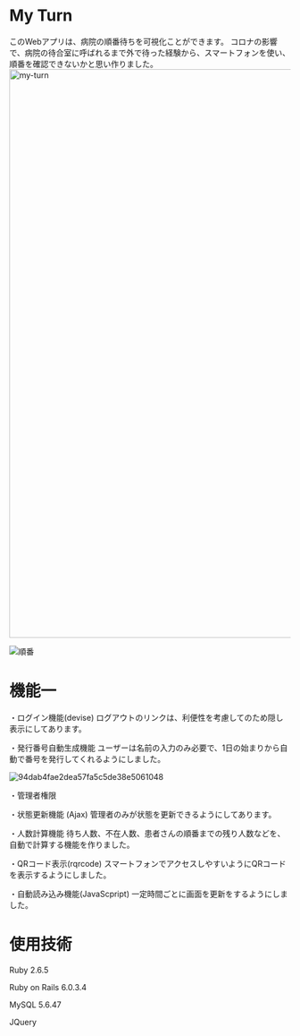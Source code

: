 # My Turn
このWebアプリは、病院の順番待ちを可視化ことができます。
コロナの影響で、病院の待合室に呼ばれるまで外で待った経験から、スマートフォンを使い、順番を確認できないかと思い作りました。
<img width="1016" alt="my-turn" src="https://user-images.githubusercontent.com/70558805/102724819-b9000700-4355-11eb-96da-698a17185cb5.png">

![順番](https://user-images.githubusercontent.com/70558805/102725323-4133db80-4359-11eb-9bc7-743744775c48.png)

# 機能一
・ログイン機能(devise)
  ログアウトのリンクは、利便性を考慮してのため隠し表示にしてあります。

・発行番号自動生成機能
  ユーザーは名前の入力のみ必要で、1日の始まりから自動で番号を発行してくれるようにしました。

![94dab4fae2dea57fa5c5de38e5061048](https://user-images.githubusercontent.com/70558805/102725354-793b1e80-4359-11eb-9b8b-11a5ed939448.gif)

・管理者権限

・状態更新機能 (Ajax)
  管理者のみが状態を更新できるようにしてあります。

・人数計算機能
  待ち人数、不在人数、患者さんの順番までの残り人数などを、自動で計算する機能を作りました。

・QRコード表示(rqrcode)
  スマートフォンでアクセスしやすいようにQRコードを表示するようにしました。

・自動読み込み機能(JavaScpript)
  一定時間ごとに画面を更新をするようにしました。

# 使用技術

Ruby 2.6.5

Ruby on Rails 6.0.3.4

MySQL 5.6.47

JQuery
